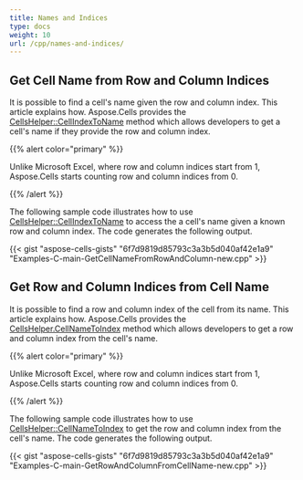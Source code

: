 ```yaml
---
title: Names and Indices
type: docs
weight: 10
url: /cpp/names-and-indices/
---
```


## **Get Cell Name from Row and Column Indices**
It is possible to find a cell's name given the row and column index. This article explains how.
Aspose.Cells provides the [CellsHelper::CellIndexToName](https://reference.aspose.com/cells/cpp/aspose.cells/cellshelper/cellindextoname/) method which allows developers to get a cell's name if they provide the row and column index.

{{% alert color="primary" %}} 

Unlike Microsoft Excel, where row and column indices start from 1, Aspose.Cells starts counting row and column indices from 0.

{{% /alert %}} 

The following sample code illustrates how to use [CellsHelper::CellIndexToName](https://reference.aspose.com/cells/cpp/aspose.cells/cellshelper/cellindextoname/) to access the a cell's name given a known row and column index. The code generates the following output.



{{< gist "aspose-cells-gists" "6f7d9819d85793c3a3b5d040af42e1a9" "Examples-C-main-GetCellNameFromRowAndColumn-new.cpp" >}}
## **Get Row and Column Indices from Cell Name**
It is possible to find a row and column index of the cell from its name. This article explains how.
Aspose.Cells provides the [CellsHelper.CellNameToIndex](https://reference.aspose.com/cells/cpp/aspose.cells/cellshelper/cellnametoindex/) method which allows developers to get a row and column index from the cell's name.

{{% alert color="primary" %}} 

Unlike Microsoft Excel, where row and column indices start from 1, Aspose.Cells starts counting row and column indices from 0.

{{% /alert %}} 

The following sample code illustrates how to use [CellsHelper::CellNameToIndex](https://reference.aspose.com/cells/cpp/aspose.cells/cellshelper/cellnametoindex/) to get the row and column index from the cell's name. The code generates the following output.



{{< gist "aspose-cells-gists" "6f7d9819d85793c3a3b5d040af42e1a9" "Examples-C-main-GetRowAndColumnFromCellName-new.cpp" >}}
